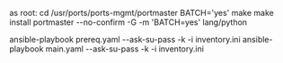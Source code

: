 as root:
cd /usr/ports/ports-mgmt/portmaster
BATCH='yes' make
make install
portmaster --no-confirm -G -m 'BATCH=yes' lang/python

ansible-playbook prereq.yaml --ask-su-pass -k -i inventory.ini
ansible-playbook main.yaml --ask-su-pass -k -i inventory.ini